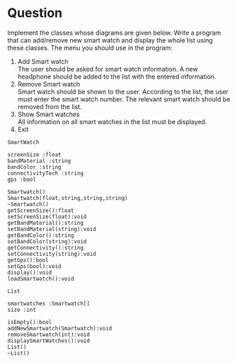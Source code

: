 # Question

  Implement the classes whose diagrams are given below. Write a program that can add/remove
  new smart watch and display the whole list using these classes. The menu you should use in the
  program:

  1. Add Smart watch<br/>
  The user should be asked for smart watch information. A new headphone should be
  added to the list with the entered information.
  2. Remove Smart watch<br/>
  Smart watch should be shown to the user. According to the list, the user must enter the
  smart watch number. The relevant smart watch should be removed from the list.
  3. Show Smart watches<br/>
  All information on all smart watches in the list must be displayed.
  4. Exit<br/>

  ```
  SmartWatch
  
  screenSize :float
  bandMaterial :string
  bandColor :string
  connectivityTech :string
  gps :bool
  
  Smartwatch()
  Smartwatch(float,string,string,string)
  ~Smartwatch()
  getScreenSize():float
  setScreenSize(float):void
  getBandMaterial():string
  setBandMaterial(string):void
  getBandColor():string
  setBandColor(string):void
  getConnectivity():string
  setConnectivity(string):void
  getGps():bool
  setGps(bool):void
  display():void
  loadSmartwatch():void
  ```
  
  ```
  List
  
  smartwatches :Smartwatch[]
  size :int
  
  isEmpty():bool
  addNewSmartwatch(Smartwatch):void
  removeSmartwatch(int):void
  displaySmartWatches():void
  List()
  ~List()
